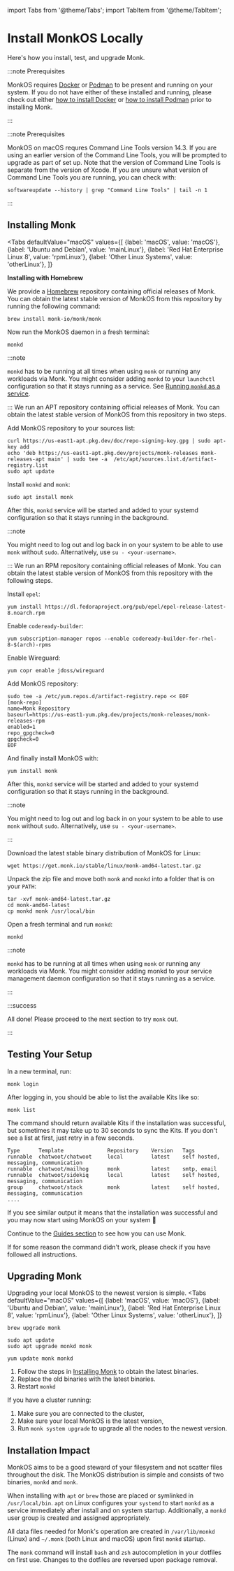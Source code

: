 import Tabs from '@theme/Tabs';
import TabItem from '@theme/TabItem';

# Install MonkOS Locally

Here's how you install, test, and upgrade Monk.

:::note Prerequisites

MonkOS requires [Docker](https://www.docker.com/) or [Podman](https://podman.io/) to be present and running on your system. 
If you do not have either of these installed and running, please check out either [how to install Docker](https://docs.docker.com/docker-for-mac/install/) or [how to install Podman](https://podman.io/getting-started/installation) prior to installing Monk.

:::

:::note Prerequisites

MonkOS on macOS requres Command Line Tools version 14.3. If you are using an earlier version of the Command Line Tools, you will be prompted
to upgrade as part of set up. Note that the version of Command Line Tools is separate from the version of Xcode.
If you are unsure what version of Command Line Tools you are running, you can check with:

```
softwareupdate --history | grep "Command Line Tools" | tail -n 1
```

:::

## Installing Monk

<Tabs
  defaultValue="macOS"
  values={[
    {label: 'macOS', value: 'macOS'},
    {label: 'Ubuntu and Debian', value: 'mainLinux'},
    {label: 'Red Hat Enterprise Linux 8', value: 'rpmLinux'},
    {label: 'Other Linux Systems', value: 'otherLinux'},
  ]}
>
<TabItem value="macOS">

**Installing with Homebrew**

We provide a [Homebrew](https://brew.sh/) repository containing official releases of Monk. You can obtain the latest stable version of MonkOS from this repository by running the following command:

    brew install monk-io/monk/monk

Now run the MonkOS daemon in a fresh terminal:

    monkd

:::note

`monkd` has to be running at all times when using `monk` or running any workloads via Monk. You might consider adding `monkd` to your `launchctl` configuration so that it stays running as a service. See [Running `monkd` as a service](../cli/monkd.md).

:::
</TabItem>
<TabItem value="mainLinux">
We run an APT repository containing official releases of Monk. You can obtain the latest stable version of MonkOS from this repository in two steps.

Add MonkOS repository to your sources list:

    curl https://us-east1-apt.pkg.dev/doc/repo-signing-key.gpg | sudo apt-key add
    echo 'deb https://us-east1-apt.pkg.dev/projects/monk-releases monk-releases-apt main' | sudo tee -a  /etc/apt/sources.list.d/artifact-registry.list
    sudo apt update

Install `monkd` and `monk`:

    sudo apt install monk

After this, `monkd` service will be started and added to your systemd configuration so that it stays running in the background.

:::note

You might need to log out and log back in on your system to be able to use `monk` without `sudo`. Alternatively, use `su - <your-username>`.

:::
</TabItem>
<TabItem value="rpmLinux">
We run an RPM repository containing official releases of Monk. You can obtain the latest stable version of MonkOS from this repository with the following steps.

Install `epel`:

    yum install https://dl.fedoraproject.org/pub/epel/epel-release-latest-8.noarch.rpm

Enable `codeready-builder`:

    yum subscription-manager repos --enable codeready-builder-for-rhel-8-$(arch)-rpms

Enable Wireguard:

    yum copr enable jdoss/wireguard

Add MonkOS repository:

    sudo tee -a /etc/yum.repos.d/artifact-registry.repo << EOF
    [monk-repo]
    name=Monk Repository
    baseurl=https://us-east1-yum.pkg.dev/projects/monk-releases/monk-releases-rpm
    enabled=1
    repo_gpgcheck=0
    gpgcheck=0
    EOF

And finally install MonkOS with:

    yum install monk

After this, `monkd` service will be started and added to your systemd configuration so that it stays running in the background.

:::note

You might need to log out and log back in on your system to be able to use `monk` without `sudo`. Alternatively, use `su - <your-username>`.

:::
</TabItem>
<TabItem value="otherLinux">

Download the latest stable binary distribution of MonkOS for Linux:

    wget https://get.monk.io/stable/linux/monk-amd64-latest.tar.gz

Unpack the zip file and move both `monk` and `monkd` into a folder that is on your `PATH`:

    tar -xvf monk-amd64-latest.tar.gz
    cd monk-amd64-latest
    cp monkd monk /usr/local/bin

Open a fresh terminal and run `monkd`:

    monkd

:::note

`monkd` has to be running at all times when using `monk` or running any workloads via Monk. You might consider adding monkd to your service management daemon configuration so that it stays running as a service.

:::
</TabItem>
</Tabs>

:::success

All done! Please proceed to the next section to try `monk` out.

:::

## Testing Your Setup

In a new terminal, run:

    monk login

After logging in, you should be able to list the available Kits like so:

    monk list

The command should return available Kits if the installation was successful, but sometimes it may take up to 30 seconds to sync the Kits. If you don't see a list at first, just retry in a few seconds.

    Type      Template              Repository    Version   Tags
    runnable  chatwoot/chatwoot     local         latest    self hosted, messaging, communication
    runnable  chatwoot/mailhog      monk          latest    smtp, email
    runnable  chatwoot/sidekiq      local         latest    self hosted, messaging, communication
    group     chatwoot/stack        monk          latest    self hosted, messaging, communication
    ....

If you see similar output it means that the installation was successful and you may now start using MonkOS on your system 🎉

Continue to the [Guides section](/) to see how you can use Monk.

If for some reason the command didn't work, please check if you have followed all instructions.

## Upgrading Monk

Upgrading your local MonkOS to the newest version is simple.
<Tabs
  defaultValue="macOS"
  values={[
    {label: 'macOS', value: 'macOS'},
    {label: 'Ubuntu and Debian', value: 'mainLinux'},
    {label: 'Red Hat Enterprise Linux 8', value: 'rpmLinux'},
    {label: 'Other Linux Systems', value: 'otherLinux'},
  ]}
>

<TabItem value="macOS">

    brew upgrade monk

</TabItem>

<TabItem value="mainLinux">

    sudo apt update
    sudo apt upgrade monkd monk

</TabItem>

<TabItem value="rpmLinux">

    yum update monk monkd

</TabItem>

<TabItem value="otherLinux">

1. Follow the steps in [Installing Monk](get-monk.md) to obtain the latest binaries.
2. Replace the old binaries with the latest binaries.
3. Restart `monkd`

</TabItem>

</Tabs>

If you have a cluster running:

1. Make sure you are connected to the cluster,
2. Make sure your local MonkOS is the latest version,
3. Run `monk system upgrade` to upgrade all the nodes to the newest version.

## Installation Impact

MonkOS aims to be a good steward of your filesystem and not scatter files throughout the disk. The MonkOS distribution is simple and consists of two binaries, `monkd` and `monk`. 

When installing with `apt` or `brew` those are placed or symlinked in `/usr/local/bin`. `apt` on Linux configures your `systemd` to start `monkd` as a service immediately after install and on system startup. Additionally, a `monkd` user group is created and assigned appropriately.

All data files needed for Monk's operation are created in `/var/lib/monkd` (Linux) and `~/.monk` (both Linux and macOS) upon first `monkd` startup.

The `monk` command will install `bash` and `zsh` autocompletion in your dotfiles on first use. Changes to the dotfiles are reversed upon package removal.
